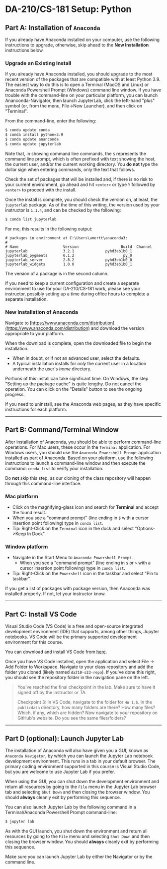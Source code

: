 # DA-210/CS-181 Setup: Python

## Part A: Installation of `Anaconda`

If you already have Anaconda installed on your computer, use the following instructions to upgrade, otherwise, skip ahead to the **New Installation** instructions below.

### Upgrade an Existing Install

If you already have Anaconda installed, you should upgrade to the most recent version of the packages that are compatible with at least Python 3.9.  The easiest way to do this is to open a Terminal (MacOS and Linux) or Anaconda Powershell Prompt (Windows) command line window. If you have trouble with the command-line on your particular platform, you can launch Ananconda-Navigator, then launch JupyterLab, click the left-hand "plus" symbol (or, from the menu, File->New Launcher), and then click on "Terminal".

From the command-line, enter the following:
```bash
$ conda update conda
$ conda install python=3.9
$ conda update ananconda
$ conda update jupyterlab
```

Note that, in showing command line commands, the `$` represents the command line prompt, which is often prefixed with text showing the host, the current user, and/or the current working directory.  You **do not** type the dollar sign when entering commands, only the text that follows.

Check the set of packages that will be installed and, if there is no risk to your current environment, go ahead and hit `<enter>` or type `Y` followed by `<enter>` to proceed with the install.

Once the install is complete, you should check the version on, at least, the `jupyterlab` package.  As of the time of this writing, the version used by your instructor is `1.1.4`, and can be checked by the following:

```bash
$ conda list jupyterlab
```

For me, this results in the following output:
```
# packages in environment at C:\Users\amertt\anaconda3:
#
# Name                    Version                   Build  Channel
jupyterlab                3.2.1              pyhd3eb1b0_1
jupyterlab_pygments       0.1.2                      py_0
jupyterlab_server         2.8.2              pyhd3eb1b0_0
jupyterlab_widgets        1.0.0              pyhd3eb1b0_1
```
The version of a package is in the second column.

If you need to keep a current configuration and create a separate environment to use for your DA-210/CS-181 work, please see your instructor, possibly setting up a time during office hours to complete a separate installation.

### New Installation of Anaconda

Navigate to [https://www.anaconda.com/distribution](https://www.anaconda.com/distribution) and download the version appropriate to your platform.

When the download is complete, open the downloaded file to begin the installation.

- When in doubt, or if not an advanced user, select the defaults.
- A typical installation installs for *only* the current user in a location underneath the user's *home* directory.

Portions of this install can take significant time.  On Windows, the step "Setting up the package cache" is quite lengthy.  Do not cancel the operation.  You can click on the "Details" button to see the ongoing progress.

If you need to uninstall, see the Anaconda web pages, as they have specific instructions for each platform.

---

## Part B: Command/Terminal Window

After installation of Anaconda, you should be able to perform command-line operations.  For Mac users, these occur in the `Terminal` application.  For Windows users, you should use the `Anaconda Powershell Prompt` application installed as part of Anaconda.  Based on your platform, use the following instructions to launch a command-line window and then execute the command: `conda list` to verify your installation.

Do **not** skip this step, as our cloning of the class repository will happen through this command-line interface.

### Mac platform

- Click on the magnifying-glass icon and search for **Terminal** and accept the found result.
- When you see a "command prompt" (line ending in `$` with a cursor insertion point following) type in `conda list`.
- Tip: Right-Click on the `Terminal` icon in the dock and select "Options->Keep In Dock".

### Window platform
- Navigate in the Start Menu to `Anaconda Powershell Prompt`.
  - When you see a "command prompt" (line ending in `$` or `>` with a cursor insertion point following) type in `conda list`.
- Tip: Right-Click on the `Powershell` icon in the taskbar and select "Pin to taskbar".

If you get a list of packages with package version, then Anaconda was installed properly.  If not, let your instructor know.

---

## Part C: Install VS Code

Visual Studio Code (VS Code) is a free and open-source integrated development environment (IDE) that supports, among other things, Jupyter notebooks.  VS Code will be the primary supported development environment for this course.

You can download and install VS Code from [here](https://code.visualstudio.com/).

Once you have VS Code installed, open the application and select File -> Add Folder to Workspace.  Navigate to your class repository and add the folder you cloned (likely named `da210-s23-repo`).  If you've done this right, you should see the repository folder in the navigation pane on the left.

> You've reached the final checkpoint in the lab.  Make sure to have it signed off by the instructor or TA.
>
> Checkpoint 3: In VS Code, navigate to the folder for `HW 1.b`.  In the `publicdata` directory, how many folders are there?  How many files?  Which, if any, which are hidden?  Now navigate to your repository on GitHub's website.  Do you see the same files/folders?

---

## Part D (optional): Launch Jupyter Lab

The installation of Anaconda will also have given you a GUI, known as `Anaconda Navigator`, by which you can launch the Jupyter Lab notebook development environment.  This runs in a tab in your default browser.  The primary coding environment supported in this course is Visual Studio Code, but you are welcome to use Jupyter Lab if you prefer.

When using the GUI, you can shut down the development environment and return all resources by going to the `File` menu in the Jupyter Lab browser tab and selecting `Shut Down` and then closing the browser window.  You should **always** cleanly exit by performing this sequence.

You can also launch Jupyter Lab by the following command in a Terminal/Anaconda Powershell Prompt command-line:
```bash
$ jupyter lab
```
As with the GUI launch, you shut down the environment and return all resources by going to the `File` menu and selecting `Shut Down` and then closing the browser window.  You should **always** cleanly exit by performing this sequence.

Make sure you can launch Jupyter Lab by either the Navigator or by the command line.
